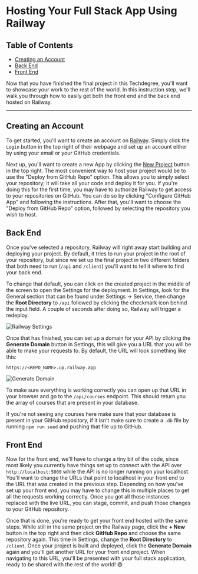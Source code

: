 # Hosting Your Full Stack App Using Railway

## Table of Contents

- [Creating an Account](#creating-an-account)
- [Back End](#back-end)
- [Front End](#front-end)

Now that you have finished the final project in this Techdegree, you'll want to showcase your work to the rest of the world. In this instruction step, we'll walk you through how to easily get both the front end and the back end hosted on Railway.

---

## Creating an Account

To get started, you'll want to create an account on [Railway](https://railway.app/). Simply click the `Login` button in the top right of their webpage and set up an account either by using your email or your GitHub credentials.

Next up, you'll want to create a new App by clicking the [New Project](https://railway.app/new) button in the top right. The most convenient way to host your project would be to use the "Deploy from GitHub Repo" option. This allows you to simply select your repository; it will take all your code and deploy it for you. If you're doing this for the first time, you may have to authorize Railway to get access to your repositories on GitHub. You can do so by clicking "Configure GitHub App" and following the instructions. After that, you'll want to choose the "Deploy from GitHub Repo" option, followed by selecting the repository you wish to host.

## Back End

Once you've selected a repository, Railway will right away start building and deploying your project. By default, it tries to run your project in the root of your repository, but since we set up the final project in two different folders that both need to run (`/api` and `/client`) you'll want to tell it where to find your back end.

To change that default, you can click on the created project in the middle of the screen to open the Settings for the deployment. In Settings, look for the General section that can be found under Settings -> Service, then change the **Root Directory** to `/api` followed by clicking the checkmark icon behind the input field. A couple of seconds after doing so, Railway will trigger a redeploy.

![Railway Settings](https://image-proxy-cdn.teamtreehouse.com/3e264a0548ea061b72d65dda03ef1e245652ae30/68747470733a2f2f74726565686f7573652d7465616368696e672e73332e616d617a6f6e6177732e636f6d2f686f7374696e672d66696e616c2d70726f6a6563742f73657474696e67732e706e67)

Once that has finished, you can set up a domain for your API by clicking the **Generate Domain** button in Settings, this will give you a URL that you will be able to make your requests to. By default, the URL will look something like this:

```
https://<REPO_NAME>.up.railway.app
```

![Generate Domain](https://image-proxy-cdn.teamtreehouse.com/428cb61399e4ca93b8960b9fd1f46158b47e0367/68747470733a2f2f74726565686f7573652d7465616368696e672e73332e616d617a6f6e6177732e636f6d2f686f7374696e672d66696e616c2d70726f6a6563742f67656e65726174652d646f6d61696e2e706e67)

To make sure everything is working correctly you can open up that URL in your browser and go to the `/api/courses` endpoint. This should return you the array of courses that are present in your database.

If you're not seeing any courses here make sure that your database is present in your GitHub repository, if it isn't make sure to create a `.db` file by running `npm run seed` and pushing that file up to GitHub.

## Front End

Now for the front end, we'll have to change a tiny bit of the code, since most likely you currently have things set up to connect with the API over `http://localhost:5000` while the API is no longer running on your localhost. You'll want to change the URLs that point to localhost in your front end to the URL that was created in the previous step. Depending on how you've set up your front end, you may have to change this in multiple places to get all the requests working correctly. Once you got all those instances replaced with the live URL, you can stage, commit, and push those changes to your GitHub repository.

Once that is done, you're ready to get your front end hosted with the same steps. While still in the same project on the Railway page, click the **+ New** button in the top right and then click **GitHub Repo** and choose the same repository again. This time in Settings, change the **Root Directory** to `/client`. Once your project is built and deployed, click the **Generate Domain** again and you'll get another URL for your front end project. When navigating to this URL, you'll be presented with your full stack application, ready to be shared with the rest of the world! 😄 
